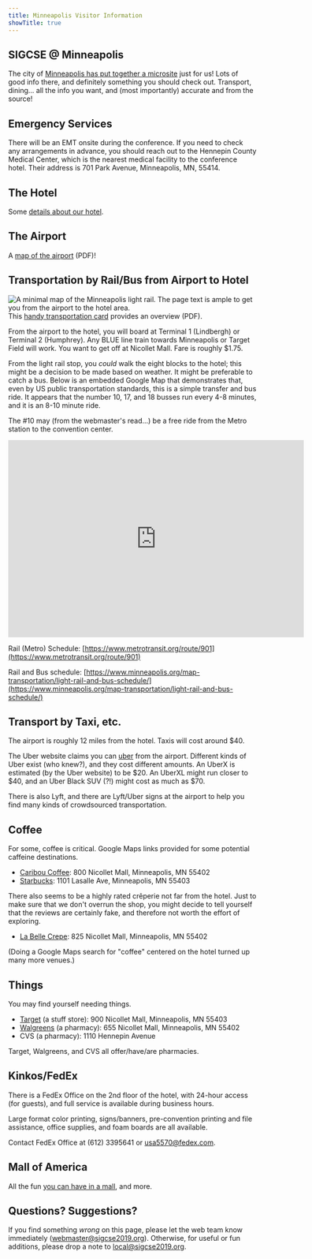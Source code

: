 ```yaml
---
title: Minneapolis Visitor Information
showTitle: true
---
```


## SIGCSE @ Minneapolis

The city of <a href="https://www.minneapolis.org/sigcse/" target="_blank">Minneapolis has put together a microsite</a> just for us! Lots of good info there, and definitely something you should check out. Transport, dining... all the info you want, and (most importantly) accurate and from the source!

## Emergency Services

There will be an EMT onsite during the conference. If you need to check any arrangements in advance, you should reach out to the Hennepin County Medical Center, which is the nearest medical facility to the conference hotel. Their address is 701 Park Avenue, Minneapolis, MN, 55414.

## The Hotel

Some [details about our hotel](files/hyatt-overview.pdf).

## The Airport

A [map of the airport](files/airport-map.pdf) (PDF)!

## Transportation by Rail/Bus from Airport to Hotel

<img src="{{site.baseurl}}/images/minn-light-rail.png" alt="A minimal map of the Minneapolis light rail. The page text is ample to get you from the airport to the hotel area." style="float:right;">

This [handy transportation card](files/transportation-card.pdf) provides an overview (PDF).

From the airport to the hotel, you will board at Terminal 1 (Lindbergh) or Terminal 2 (Humphrey). Any BLUE line train towards Minneapolis or Target Field will work. You want to get off at Nicollet Mall. Fare is roughly $1.75.

From the light rail stop, you *could* walk the eight blocks to the hotel; this might be a decision to be made based on weather. It might be preferable to catch a bus. Below is an embedded Google Map that demonstrates that, even by US public transportation standards, this is a simple transfer and bus ride. It appears that the number 10, 17, and 18 busses run every 4-8 minutes, and it is an 8-10 minute ride.

The #10 may (from the webmaster's read...) be a free ride from the Metro station to the convention center.

<iframe src="https://www.google.com/maps/embed?pb=!1m28!1m12!1m3!1d5644.9327565340245!2d-93.27852697331194!3d44.97483615617097!2m3!1f0!2f0!3f0!3m2!1i1024!2i768!4f13.1!4m13!3e3!4m5!1s0x52b3329a5d05602f%3A0xdf442d6bfdee3f7a!2sNicollet+Mall+Station%2C+Minneapolis%2C+MN+55401!3m2!1d44.978578299999995!2d-93.2699344!4m5!1s0x52b332bfb62b48a1%3A0x644885c9a8ad0562!2sHyatt+Regency+Minneapolis%2C+Nicollet+Mall%2C+Minneapolis%2C+MN!3m2!1d44.9706403!2d-93.27836479999999!5e0!3m2!1sen!2sus!4v1543189249316" width="600" height="400" frameborder="0" style="border:0" allowfullscreen></iframe>

<br>

Rail (Metro) Schedule: [https://www.metrotransit.org/route/901](https://www.metrotransit.org/route/901)

Rail and Bus schedule: [https://www.minneapolis.org/map-transportation/light-rail-and-bus-schedule/](https://www.minneapolis.org/map-transportation/light-rail-and-bus-schedule/)

## Transport by Taxi, etc.

The airport is roughly 12 miles from the hotel. Taxis will cost around $40.

The Uber website claims you can [uber](https://www.uber.com/airports/msp/) from the airport. Different kinds of Uber exist (who knew?), and they cost different amounts. An UberX is estimated (by the Uber website) to be $20. An UberXL might run closer to $40, and an Uber Black SUV (?!) might cost as much as $70.

There is also Lyft, and there are Lyft/Uber signs at the airport to help you find many kinds of crowdsourced transportation.

## Coffee

For some, coffee is critical. Google Maps links provided for some potential caffeine destinations.

* [Caribou Coffee](https://goo.gl/maps/afPN6YtDKYy): 800 Nicollet Mall, Minneapolis, MN 55402 
* [Starbucks](https://goo.gl/maps/e1SCbgCsxu62): 1101 Lasalle Ave, Minneapolis, MN 55403 

There also seems to be a highly rated cr&ecirc;perie not far from the hotel. Just to make sure that we don't overrun the shop, you might decide to tell yourself that the reviews are certainly fake, and therefore not worth the effort of exploring. 

* [La Belle Crepe](https://goo.gl/maps/q3ogyTggqCE2): 825 Nicollet Mall, Minneapolis, MN 55402

(Doing a Google Maps search for "coffee" centered on the hotel turned up many more venues.)

## Things

You may find yourself needing things. 

* [Target](https://goo.gl/maps/EmEdVLE7tVE2) (a stuff store): 900 Nicollet Mall, Minneapolis, MN 55403
* [Walgreens](https://goo.gl/maps/BHjyJdHk5Ps) (a pharmacy): 655 Nicollet Mall, Minneapolis, MN 55402
* CVS (a pharmacy): 1110 Hennepin Avenue

Target, Walgreens, and CVS all offer/have/are pharmacies.

## Kinkos/FedEx

There is a FedEx Office on the 2nd floor of the hotel, with 24-hour access (for guests), and full service is available during business hours.

Large format color printing, signs/banners, pre-convention printing and file assistance, office supplies, and foam boards are all available. 

Contact FedEx Office at (612) 339­5641 or usa5570@fedex.com.

## Mall of America

All the fun [you can have in a mall](https://mallofamerica.com/), and more.

## Questions? Suggestions?

If you find something *wrong* on this page, please let the web team know immediately (<a href="mailto:webmaster@sigcse2019.org">webmaster@sigcse2019.org</a>). Otherwise, for useful or fun additions, please drop a note to <a href="local@sigcse2019.org">local@sigcse2019.org</a>.

